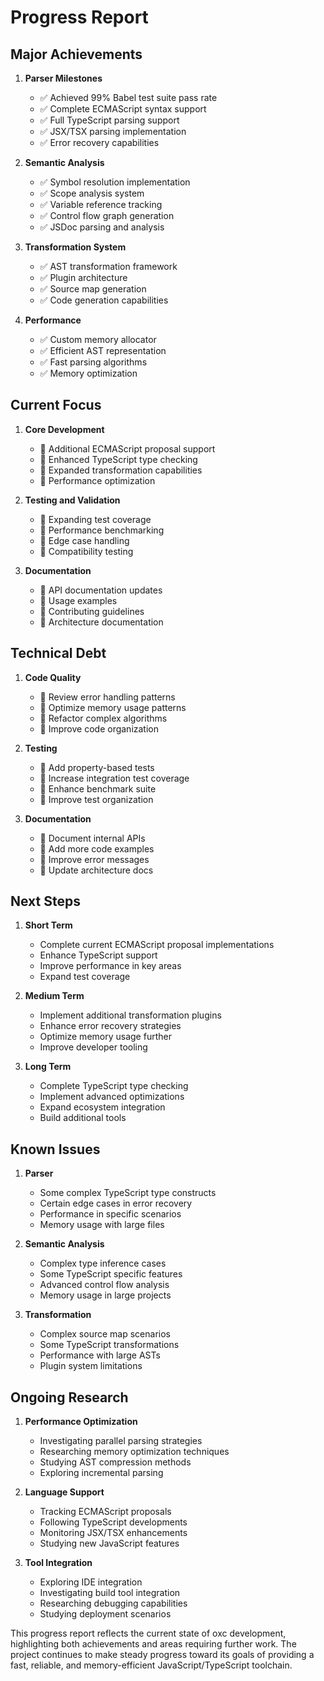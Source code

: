 # Progress Report

## Major Achievements

1. **Parser Milestones**
   - ✅ Achieved 99% Babel test suite pass rate
   - ✅ Complete ECMAScript syntax support
   - ✅ Full TypeScript parsing support
   - ✅ JSX/TSX parsing implementation
   - ✅ Error recovery capabilities

2. **Semantic Analysis**
   - ✅ Symbol resolution implementation
   - ✅ Scope analysis system
   - ✅ Variable reference tracking
   - ✅ Control flow graph generation
   - ✅ JSDoc parsing and analysis

3. **Transformation System**
   - ✅ AST transformation framework
   - ✅ Plugin architecture
   - ✅ Source map generation
   - ✅ Code generation capabilities

4. **Performance**
   - ✅ Custom memory allocator
   - ✅ Efficient AST representation
   - ✅ Fast parsing algorithms
   - ✅ Memory optimization

## Current Focus

1. **Core Development**
   - 🚧 Additional ECMAScript proposal support
   - 🚧 Enhanced TypeScript type checking
   - 🚧 Expanded transformation capabilities
   - 🚧 Performance optimization

2. **Testing and Validation**
   - 🚧 Expanding test coverage
   - 🚧 Performance benchmarking
   - 🚧 Edge case handling
   - 🚧 Compatibility testing

3. **Documentation**
   - 🚧 API documentation updates
   - 🚧 Usage examples
   - 🚧 Contributing guidelines
   - 🚧 Architecture documentation

## Technical Debt

1. **Code Quality**
   - 📝 Review error handling patterns
   - 📝 Optimize memory usage patterns
   - 📝 Refactor complex algorithms
   - 📝 Improve code organization

2. **Testing**
   - 📝 Add property-based tests
   - 📝 Increase integration test coverage
   - 📝 Enhance benchmark suite
   - 📝 Improve test organization

3. **Documentation**
   - 📝 Document internal APIs
   - 📝 Add more code examples
   - 📝 Improve error messages
   - 📝 Update architecture docs

## Next Steps

1. **Short Term**
   - Complete current ECMAScript proposal implementations
   - Enhance TypeScript support
   - Improve performance in key areas
   - Expand test coverage

2. **Medium Term**
   - Implement additional transformation plugins
   - Enhance error recovery strategies
   - Optimize memory usage further
   - Improve developer tooling

3. **Long Term**
   - Complete TypeScript type checking
   - Implement advanced optimizations
   - Expand ecosystem integration
   - Build additional tools

## Known Issues

1. **Parser**
   - Some complex TypeScript type constructs
   - Certain edge cases in error recovery
   - Performance in specific scenarios
   - Memory usage with large files

2. **Semantic Analysis**
   - Complex type inference cases
   - Some TypeScript specific features
   - Advanced control flow analysis
   - Memory usage in large projects

3. **Transformation**
   - Complex source map scenarios
   - Some TypeScript transformations
   - Performance with large ASTs
   - Plugin system limitations

## Ongoing Research

1. **Performance Optimization**
   - Investigating parallel parsing strategies
   - Researching memory optimization techniques
   - Studying AST compression methods
   - Exploring incremental parsing

2. **Language Support**
   - Tracking ECMAScript proposals
   - Following TypeScript developments
   - Monitoring JSX/TSX enhancements
   - Studying new JavaScript features

3. **Tool Integration**
   - Exploring IDE integration
   - Investigating build tool integration
   - Researching debugging capabilities
   - Studying deployment scenarios

This progress report reflects the current state of oxc development, highlighting both achievements and areas requiring further work. The project continues to make steady progress toward its goals of providing a fast, reliable, and memory-efficient JavaScript/TypeScript toolchain.
